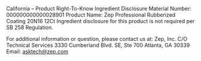  
 
 
California – Product Right-To-Know Ingredient Disclosure 
Material Number: 000000000000028901 
Product Name: Zep Professional Rubberized Coating 20N16 12Ct 
Ingredient disclosure for this product is not required per SB 258 Regulation. 
 
For additional information or question, please contact us at: 
Zep, Inc. 
C/O Technical Services 
3330 Cumberland Blvd. SE, Ste 700 
Atlanta, GA 30339 
Email: asktech@zep.com 
 
 
 
 
